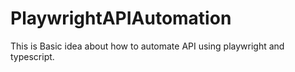 # PlaywrightAPIAutomation
This is Basic idea about how to automate API using playwright and typescript. 
